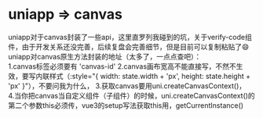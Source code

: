 # uniapp => canvas
uniapp对于canvas封装了一些api，这里直罗列我碰到的坑，关于verify-code组件，由于开发关系还没完善，后续复盘会完善细节，但是目前可以复制粘贴了😄<br>
uniapp对canvas原生方法封装的地址（太多了，一点点查吧）：<a href="https://uniapp.dcloud.net.cn/api/canvas/CanvasContext.html"></a><br>
1.canvas标签必须要有 'canvas-id' 
2.canvas画布宽高不能直接写，不然不生效，要写内联样式（:style="{ width: state.width + 'px', height: state.height + 'px' }"），不要问我为什么，
3.获取canvas要用uni.createCanvasContext()，    
4.当你把canvas当自定义组件（子组件）的时候，uni.createCanvasContext()的第二个参数this必须传，vue3的setup写法获取this用，getCurrentInstance()